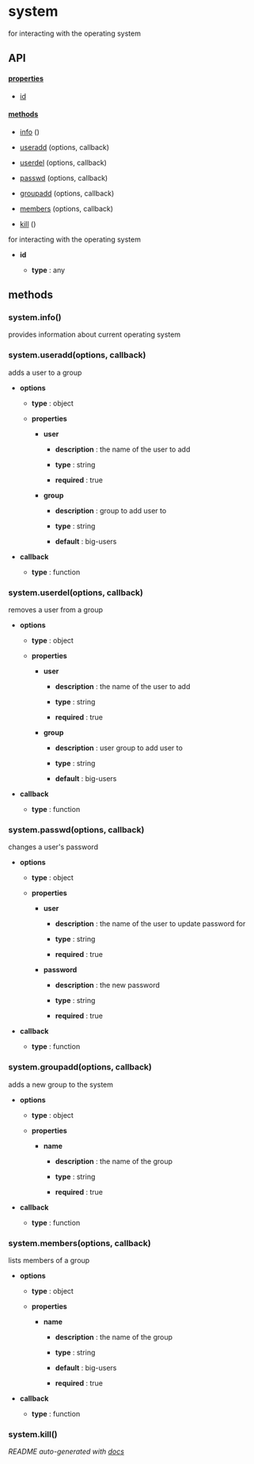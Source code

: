 # system

for interacting with the operating system

## API

#### [properties](#system-properties)

  - [id](#system-properties-id)


#### [methods](#system-methods)

  - [info](#system-methods-info) ()

  - [useradd](#system-methods-useradd) (options, callback)

  - [userdel](#system-methods-userdel) (options, callback)

  - [passwd](#system-methods-passwd) (options, callback)

  - [groupadd](#system-methods-groupadd) (options, callback)

  - [members](#system-methods-members) (options, callback)

  - [kill](#system-methods-kill) ()


for interacting with the operating system

- **id** 

  - **type** : any


<a name="system-methods"></a> 

## methods 

<a name="system-methods-info"></a> 

### system.info()

provides information about current operating system

<a name="system-methods-useradd"></a> 

### system.useradd(options, callback)

adds a user to a group

- **options** 

  - **type** : object

  - **properties**

    - **user** 

      - **description** : the name of the user to add

      - **type** : string

      - **required** : true

    - **group** 

      - **description** : group to add user to

      - **type** : string

      - **default** : big-users

- **callback** 

  - **type** : function

<a name="system-methods-userdel"></a> 

### system.userdel(options, callback)

removes a user from a group

- **options** 

  - **type** : object

  - **properties**

    - **user** 

      - **description** : the name of the user to add

      - **type** : string

      - **required** : true

    - **group** 

      - **description** : user group to add user to

      - **type** : string

      - **default** : big-users

- **callback** 

  - **type** : function

<a name="system-methods-passwd"></a> 

### system.passwd(options, callback)

changes a user's password

- **options** 

  - **type** : object

  - **properties**

    - **user** 

      - **description** : the name of the user to update password for

      - **type** : string

      - **required** : true

    - **password** 

      - **description** : the new password

      - **type** : string

      - **required** : true

- **callback** 

  - **type** : function

<a name="system-methods-groupadd"></a> 

### system.groupadd(options, callback)

adds a new group to the system

- **options** 

  - **type** : object

  - **properties**

    - **name** 

      - **description** : the name of the group

      - **type** : string

      - **required** : true

- **callback** 

  - **type** : function

<a name="system-methods-members"></a> 

### system.members(options, callback)

lists members of a group

- **options** 

  - **type** : object

  - **properties**

    - **name** 

      - **description** : the name of the group

      - **type** : string

      - **default** : big-users

      - **required** : true

- **callback** 

  - **type** : function

<a name="system-methods-kill"></a> 

### system.kill()





*README auto-generated with [docs](https://github.com/bigcompany/resources/tree/master/docs)*